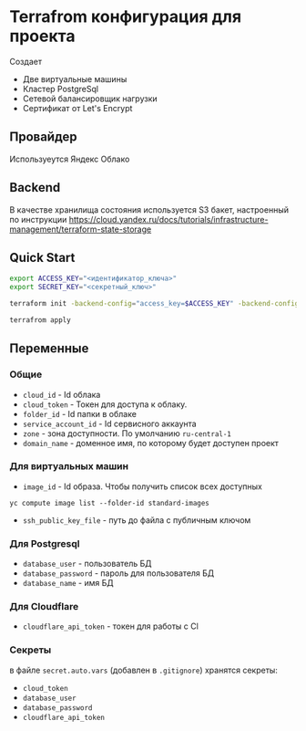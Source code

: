 # Terrafrom конфигурация для проекта
Создает
- Две виртуальные машины
- Кластер PostgreSql
- Сетевой балансировщик нагрузки
- Сертификат от Let's Encrypt

## Провайдер
Используеутся Яндекс Облако

## Backend
В качестве хранилища состояния используется S3 бакет, настроенный по инструкции
https://cloud.yandex.ru/docs/tutorials/infrastructure-management/terraform-state-storage

## Quick Start
```bash
export ACCESS_KEY="<идентификатор_ключа>"
export SECRET_KEY="<секретный_ключ>"

terraform init -backend-config="access_key=$ACCESS_KEY" -backend-config="secret_key=$SECRET_KEY"

terrafrom apply
```

## Переменные
### Общие
- `cloud_id` - Id облака
- `cloud_token` - Токен для доступа к облаку.
- `folder_id` - Id папки в облаке
- `service_account_id` - Id сервисного аккаунта
- `zone` - зона доступности. По умолчанию `ru-central-1`
- `domain_name` - доменное имя, по которому будет доступен проект

### Для виртуальных машин
- `image_id` - Id образа. Чтобы получить список всех доступных
```
yc compute image list --folder-id standard-images
```
- `ssh_public_key_file` - путь до файла с публичным ключом

### Для Postgresql
- `database_user` - пользователь БД
- `database_password` - пароль для пользователя БД
- `database_name` - имя БД

### Для Cloudflare
- `cloudflare_api_token` - токен для работы с Cl

### Секреты
в файле `secret.auto.vars` (добавлен в `.gitignore`) хранятся секреты:
- `cloud_token` 
- `database_user`
- `database_password`
- `cloudflare_api_token`

